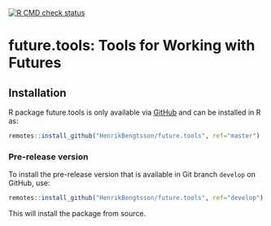 

<div id="badges"><!-- pkgdown markup -->
 <a href="https://github.com/HenrikBengtsson/future.tools/actions?query=workflow%3AR-CMD-check"><img border="0" src="https://github.com/HenrikBengtsson/future.tools/actions/workflows/R-CMD-check.yaml/badge.svg?branch=develop" alt="R CMD check status"/></a>      
</div>

# future.tools: Tools for Working with Futures 


## Installation
R package future.tools is only available via [GitHub](https://github.com/HenrikBengtsson/future.tools) and can be installed in R as:
```r
remotes::install_github("HenrikBengtsson/future.tools", ref="master")
```


### Pre-release version

To install the pre-release version that is available in Git branch `develop` on GitHub, use:
```r
remotes::install_github("HenrikBengtsson/future.tools", ref="develop")
```
This will install the package from source.  

<!-- pkgdown-drop-below -->

